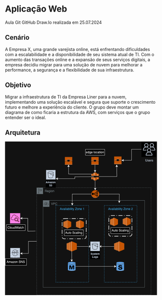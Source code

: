 # Aplicação Web
Aula Git GitHub Draw.Io realizada em 25.07.2024

## **Cenário**
A Empresa X, uma grande varejista online, está enfrentando dificuldades com a escalabilidade e a disponibilidade de seu sistema atual de TI. Com o aumento das transações online e a expansão de seus serviços digitais, a empresa decidiu migrar para uma solução de nuvem para melhorar a performance, a segurança e a flexibilidade de sua infraestrutura.

## **Objetivo**
Migrar a infraestrutura de TI da Empresa Liner para a nuvem, implementando uma solução escalável e segura que suporte o crescimento futuro e melhore a experiência do cliente. O grupo deve montar um diagrama de como ficaria a estrutura da AWS, com serviços que o grupo entender ser o ideal.

## Arquitetura
![Imagem](diagrama.png)
